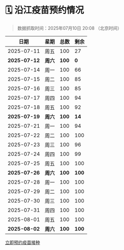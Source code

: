 # 🗓️ 沿江疫苗预约情况

> 数据抓取时间：2025年07月10日 20:08 （北京时间）

| 日期 | 星期 | 总数 | 剩余 |
|------|------|------|------|
| 2025-07-11 | 周五 | 100 | 27 |
| **2025-07-12** | **周六** | **100** | **0** |
| 2025-07-14 | 周一 | 100 | 66 |
| 2025-07-15 | 周二 | 100 | 85 |
| 2025-07-16 | 周三 | 100 | 85 |
| 2025-07-17 | 周四 | 100 | 94 |
| 2025-07-18 | 周五 | 100 | 92 |
| **2025-07-19** | **周六** | **100** | **14** |
| 2025-07-21 | 周一 | 100 | 94 |
| 2025-07-22 | 周二 | 100 | 100 |
| 2025-07-23 | 周三 | 100 | 96 |
| 2025-07-24 | 周四 | 100 | 99 |
| 2025-07-25 | 周五 | 100 | 100 |
| **2025-07-26** | **周六** | **100** | **100** |
| 2025-07-28 | 周一 | 100 | 100 |
| 2025-07-29 | 周二 | 100 | 100 |
| 2025-07-30 | 周三 | 100 | 100 |
| 2025-07-31 | 周四 | 100 | 100 |
| 2025-08-01 | 周五 | 100 | 100 |
| **2025-08-02** | **周六** | **100** | **100** |


<div class="button-container">
<a class="btn" href="http://yfzweb.ishequ.net/#/login" target="_blank">立即预约疫苗接种</a>
</div>
